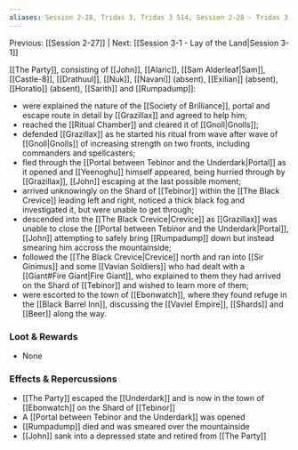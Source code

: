 ```yaml
---
aliases: Session 2-28, Tridas 3, Tridas 3 514, Session 2-28 - Tridas 3 514, Session 2-28 - Tridas 3 514 - Overrun
---
```

Previous: [[Session 2-27]] | Next: [[Session 3-1 - Lay of the Land|Session 3-1]]

[[The Party]], consisting of [[John]], [[Alaric]], [[Sam Alderleaf|Sam]], [[Castle-8]], [[Drathuul]], [[Nuk]], [[Navani]] (absent), [[Exilian]] (absent), [[Horatio]] (absent), [[Sarith]] and [[Rumpadump]]:
- were explained the nature of the [[Society of Brilliance]], portal and escape route in detail by [[Grazillax]] and agreed to help him;
- reached the [[Ritual Chamber]] and cleared it of [[Gnoll|Gnolls]];
- defended [[Grazillax]] as he started his ritual from wave after wave of [[Gnoll|Gnolls]] of increasing strength on two fronts, including commanders and spellcasters;
- fled through the [[Portal between Tebinor and the Underdark|Portal]] as it opened and [[Yeenoghu]] himself appeared, being hurried through by [[Grazillax]], [[John]] escaping at the last possible moment;
- arrived unknowingly on the Shard of [[Tebinor]] within the [[The Black Crevice]] leading left and right, noticed a thick black fog and investigated it, but were unable to get through;
- descended into the [[The Black Crevice|Crevice]] as [[Grazillax]] was unable to close the [[Portal between Tebinor and the Underdark|Portal]], [[John]] attempting to safely bring [[Rumpadump]] down but instead smearing him accross the mountainside;
- followed the [[The Black Crevice|Crevice]] north and ran into [[Sir Ginimus]] and some [[Vavian Soldiers]] who had dealt with a [[Giant#Fire Giant|Fire Giant]], who explained to them they had arrived on the Shard of [[Tebinor]] and wished to learn more of them;
- were escorted to the town of [[Ebonwatch]], where they found refuge in the [[Black Barrel Inn]], discussing the [[Vaviel Empire]], [[Shards]] and [[Beer]] along the way.

### Loot & Rewards
-   None

### Effects & Repercussions
- [[The Party]] escaped the [[Underdark]] and is now in the town of [[Ebonwatch]] on the Shard of [[Tebinor]]
- A [[Portal between Tebinor and the Underdark]] was opened
- [[Rumpadump]] died and was smeared over the mountainside
- [[John]] sank into a depressed state and retired from [[The Party]]